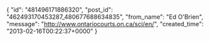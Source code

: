  {
   "id": "481496171886320",
   "post_id": "462493170453287_480677688634835",
   "from_name": "Ed O'Brien",
   "message": "http://www.ontariocourts.on.ca/scj/en/",
   "created_time": "2013-02-16T00:22:37+0000"
 }
